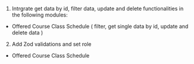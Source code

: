 1. Intrgrate get data by id, filter data, update and delete functionalities in the following modules:
- Offered Course Class Schedule ( filter, get single data by id, update and delete data )

2. Add Zod validations and set role
- Offered Course Class Schedule